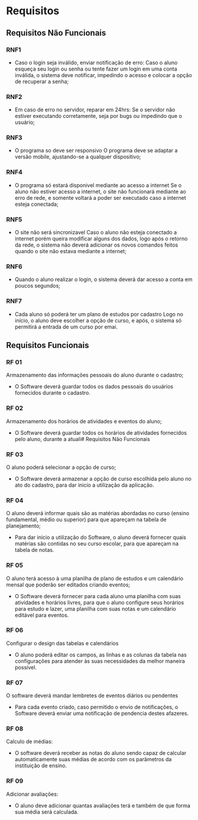 # Requisitos
## Requisitos Não Funcionais

### RNF1
 * Caso o login seja inválido, enviar notificação de erro:
 Caso o aluno esqueça seu login ou senha ou tente fazer um login em uma conta inválida,
 o sistema deve notificar, impedindo o acesso e colocar a opção de recuperar a senha;

### RNF2
* Em caso de erro no servidor, reparar em 24hrs:
Se o servidor não estiver executando corretamente, seja por bugs ou impedindo que o
usuário;

### RNF3
* O programa so deve ser responsivo
O programa deve se adaptar a versão mobile, ajustando-se a qualquer dispositivo;

### RNF4
* O programa só estará disponivel mediante ao acesso a internet
Se o aluno não estiver acesso a internet, o site não funcionará mediante ao erro de rede,
e somente voltará a poder ser executado caso a internet esteja conectada;

### RNF5
* O site não será sincronizavel
Caso o aluno não esteja conectado a internet porém queira modificar alguns dos dados, logo após
o retorno da rede, o sistema não deverá adicionar os novos comandos feitos quando o site não estava mediante
a internet;

### RNF6
* Quando o aluno realizar o login, o sistema deverá dar acesso a conta em poucos segundos;

### RNF7
* Cada aluno só poderá ter um plano de estudos por cadastro
Logo no início, o aluno deve escolher a opção de curso, e após, o sistema
só permitirá a entrada de um curso por emai.



## Requisitos Funcionais

### RF 01
Armazenamento das informações pessoais do aluno durante o cadastro;
  * O Software deverá guardar todos os dados pessoais do usuários fornecidos durante o cadastro.

### RF 02
Armazenamento dos horários de atividades e eventos do aluno;
  * O Software deverá guardar todos os horários de atividades fornecidos pelo aluno, durante a atuali# Requisitos Não Funcionais

### RF 03
O aluno poderá selecionar a opção de curso;
  * O Software deverá armazenar a opção de curso escolhida pelo aluno no ato do cadastro, para dar inicio a utilização da aplicação.

### RF 04
O aluno deverá informar quais são as matérias abordadas no curso (ensino fundamental, médio ou superior) para que apareçam na tabela de planejamento;
  * Para dar inicio a utilização do Software, o aluno deverá fornecer quais matérias são contidas no seu curso escolar, para que apareçam na tabela de notas.

### RF 05
O aluno terá acesso à uma planilha de plano de estudos e um calendário mensal que poderão ser editados criando eventos;
  * O Software deverá fornecer para cada aluno uma planilha com suas atividades e horários livres, para que o aluno configure seus horários para estudo e lazer, uma planilha com suas notas e um calendário editável para eventos.

### RF 06
Configurar o design das tabelas e calendários
  * O aluno poderá editar os campos, as linhas e as colunas da tabela nas configurações para atender às suas necessidades da melhor maneira possível.

### RF 07
O software deverá mandar lembretes de eventos diários ou pendentes
  * Para cada evento criado, caso permitido o envio de notificações, o Software deverá enviar uma notificação de pendencia destes afazeres.

### RF 08
Calculo de médias:
  * O software deverá receber as notas do aluno sendo capaz de calcular automaticamente suas médias de acordo com os parâmetros da instituição de ensino.

### RF 09
Adicionar avaliações:
 * O aluno deve adicionar quantas avaliações terá e também de que forma sua média será calculada.
